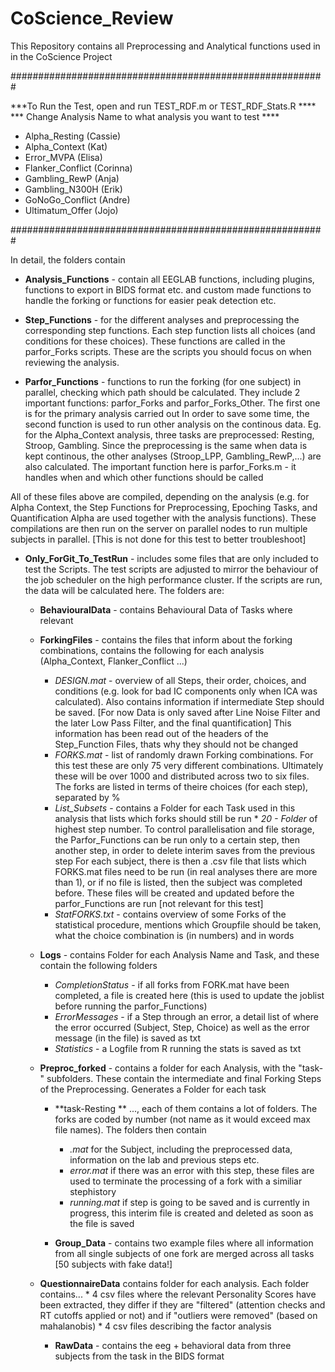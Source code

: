 # CoScience_Review

This Repository contains all Preprocessing and Analytical functions used in in the CoScience Project

######################################################### 

***To Run the Test, open and run TEST_RDF.m or TEST_RDF_Stats.R ****
*** Change Analysis Name to what analysis you want to test  ****
 * Alpha_Resting (Cassie)
 * Alpha_Context (Kat)
 * Error_MVPA (Elisa)
 * Flanker_Conflict (Corinna)
 * Gambling_RewP (Anja)
 * Gambling_N300H (Erik)
 * GoNoGo_Conflict (Andre)
 * Ultimatum_Offer (Jojo)

#########################################################


In detail, the folders contain
* **Analysis_Functions** - contain all EEGLAB functions, including plugins, functions to export in BIDS format etc. and custom made functions to handle the forking or functions for easier peak detection etc.

* **Step_Functions** - for the different analyses and preprocessing the corresponding step functions. Each step function lists all choices (and conditions for these choices). These functions are called in the parfor_Forks scripts. These are the scripts you should focus on when reviewing the analysis.

* **Parfor_Functions** - functions to run the forking (for one subject) in parallel, checking which path should be calculated.
                    They include 2 important functions: parfor_Forks and parfor_Forks_Other. The first one is for the primary analysis carried out
                    In order to save some time, the second function is used to run other analysis on the continous data. Eg. for the Alpha_Context analysis,
                    three tasks are preprocessed: Resting, Stroop, Gambling. Since the preprocessing is the same when data is kept continous, the other analyses 
                     (Stroop_LPP,  Gambling_RewP,...) are also calculated. 
                     The important function here is parfor_Forks.m - it handles when and which other functions should be called

All of these files above are compiled, depending on the analysis (e.g. for Alpha Context, the Step Functions for Preprocessing, Epoching Tasks, and Quantification Alpha are used together with the analysis functions). These compilations are then run on the server on parallel nodes to run multiple subjects in parallel. [This is not done for this test to better troubleshoot]


* **Only_ForGit_To_TestRun** - includes some files that are only included to test the Scripts. The test scripts are adjusted to mirror the behaviour of the job scheduler on the high performance cluster. If the scripts are run, the data will be calculated here. The folders are:

    * **BehaviouralData** - contains Behavioural Data of Tasks where relevant
    
    
    * **ForkingFiles** - contains the files that inform about the forking combinations, contains the following for each analysis (Alpha_Context, Flanker_Conflict ...)
        * *DESIGN.mat* - overview of all Steps, their order, choices, and conditions (e.g. look for bad IC components only when ICA was calculated). Also contains information if intermediate Step should be saved. [For now Data is only saved after Line Noise Filter and the later Low Pass Filter, and the final quantification] This information has been read out of the headers of the Step_Function Files, thats why they should not be changed
        * *FORKS.mat* - list of randomly drawn Forking combinations. For this test these are only 75 very different combinations. Ultimately these will be over 1000
                      and distributed across two to six files. The forks are listed in terms of theire choices (for each step), separated by %
        * *List_Subsets* - contains a Folder for each Task used in this analysis that lists which forks should still be run
              * *20 - Folder* of highest step number. To control parallelisation and file storage, the Parfor_Functions can be run only to a certain step, then another
                  step,  in order to delete interim saves from the previous step
                  For each subject, there is then a .csv file that lists which FORKS.mat files need to be run (in real analyses there are more than 1), or if no file
                  is listed, then the subject was completed before. These files will be created and updated before the parfor_Functions are run [not relevant for 
                  this test]
         * *StatFORKS.txt* - contains overview of some Forks of the statistical procedure, mentions which Groupfile should be taken, what the choice combination is (in numbers) and in  words
         
     * **Logs** - contains Folder for each Analysis Name and Task, and these contain the following folders
        * *CompletionStatus* - if all forks from FORK.mat have been completed, a file is created here (this is used to update the joblist before running the
                                   parfor_Functions)
         * *ErrorMessages* - if a Step through an error, a detail list of where the error occurred (Subject, Step, Choice) as well as the error message (in the
                                file) is saved as txt
         * *Statistics* - a Logfile from R running the stats  is saved as txt
                                                         
     * **Preproc_forked** - contains a folder for each Analysis, with the "task-" subfolders. These contain the intermediate and final Forking Steps of the 
                    Preprocessing. Generates a Folder for each task 
         * **task-Resting ** ..., each of them contains a lot of folders. The forks are coded by number (not name as it would exceed max file names). The folders then contain
            * *.mat* for the Subject, including the preprocessed data, information on the lab and previous steps etc.
            * *error.mat* if there was an error with this step, these files are used to terminate the processing of a fork with a similiar stephistory
            * *running.mat* if step is going to be saved and is currently in progress, this interim file is created and deleted as soon as the file is   saved
         
         * **Group_Data** - contains two example files where all information from all single subjects of one fork are merged across all tasks [50 subjects with fake data!]
                  
    
    * **QuestionnaireData** contains folder for each analysis. Each folder contains...
            * 4 csv files where the relevant Personality Scores have been extracted, they differ if they are "filtered" (attention 
                        checks and RT cutoffs applied or not) and if "outliers were removed" (based on mahalanobis)
            * 4 csv files describing the factor analysis
    
      
         * **RawData**  - contains the eeg + behavioral data from three subjects from the task in the BIDS format

         
                     
                      
